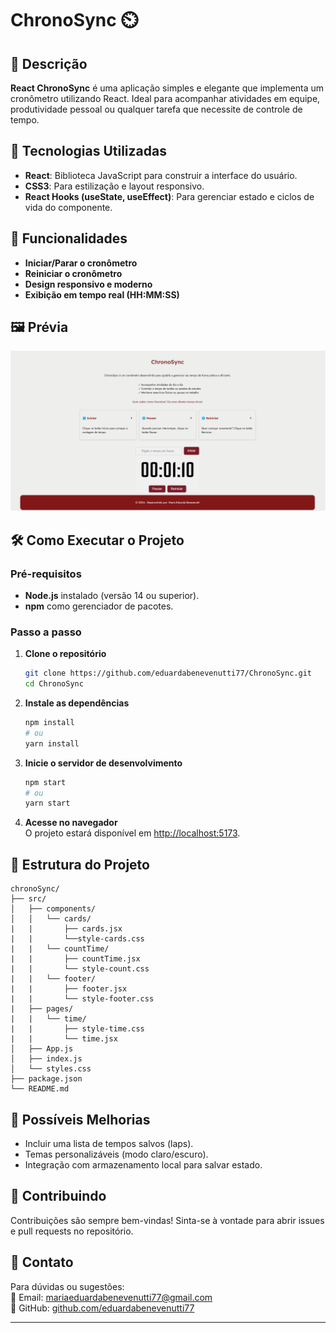 # ChronoSync ⏲️  

## 📖 Descrição  
**React ChronoSync** é uma aplicação simples e elegante que implementa um cronômetro utilizando React. Ideal para acompanhar atividades em equipe, produtividade pessoal ou qualquer tarefa que necessite de controle de tempo.  

## 🚀 Tecnologias Utilizadas  
- **React**: Biblioteca JavaScript para construir a interface do usuário.  
- **CSS3**: Para estilização e layout responsivo.   
- **React Hooks (useState, useEffect)**: Para gerenciar estado e ciclos de vida do componente.  

## 🎯 Funcionalidades  
- **Iniciar/Parar o cronômetro**  
- **Reiniciar o cronômetro**  
- **Design responsivo e moderno**  
- **Exibição em tempo real (HH:MM:SS)**  

## 🖼️ Prévia  
![Preview do React ChronoSync](image-1.png)  

## 🛠️ Como Executar o Projeto  

### Pré-requisitos  
- **Node.js** instalado (versão 14 ou superior).  
- **npm** como gerenciador de pacotes.  

### Passo a passo  
1. **Clone o repositório**  
   ```bash  
   git clone https://github.com/eduardabenevenutti77/ChronoSync.git  
   cd ChronoSync  
   ```  

2. **Instale as dependências**  
   ```bash  
   npm install  
   # ou  
   yarn install  
   ```  

3. **Inicie o servidor de desenvolvimento**  
   ```bash  
   npm start  
   # ou  
   yarn start  
   ```  

4. **Acesse no navegador**  
   O projeto estará disponível em [http://localhost:5173](http://localhost:5173).  

## 📂 Estrutura do Projeto  
```
chronoSync/   
├── src/  
│   ├── components/  
│   │   └── cards/
|   |       ├── cards.jsx
|   |       └──style-cards.css
|   |   └── countTime/
|   |       ├── countTime.jsx
|   |       └── style-count.css
|   |   └── footer/
|   |       ├── footer.jsx
|   |       └── style-footer.css
|   ├── pages/
|   |   └── time/
|   |       ├── style-time.css
|   |       └── time.jsx
│   ├── App.js  
│   ├── index.js  
│   └── styles.css  
├── package.json  
└── README.md  
```  

## 🔧 Possíveis Melhorias  
- Incluir uma lista de tempos salvos (laps).  
- Temas personalizáveis (modo claro/escuro).  
- Integração com armazenamento local para salvar estado.  

## 🤝 Contribuindo  
Contribuições são sempre bem-vindas! Sinta-se à vontade para abrir issues e pull requests no repositório.  

## 💬 Contato  
Para dúvidas ou sugestões:  
📧 Email: [mariaeduardabenevenutti77@gmail.com](mailto:mariaeduardabenevenutti77@gmail.com)  
🔗 GitHub: [github.com/eduardabenevenutti77](https://github.com/eduardabenevenutti77)  

---